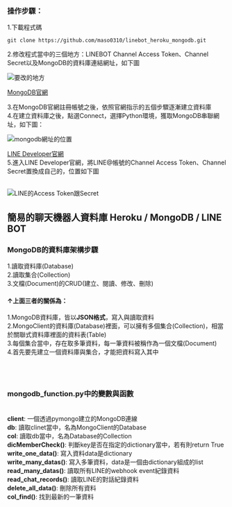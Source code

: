 
### 操作步驟：<br>

1.下載程式碼
~~~
git clone https://github.com/maso0310/linebot_heroku_mongodb.git
~~~

2.修改程式當中的三個地方：LINEBOT Channel Access Token、Channel Secret以及MongoDB的資料庫連結網址，如下圖<br>


![要改的地方](https://i.imgur.com/7auNd6C.png)

[MongoDB官網](https://www.mongodb.com/)<br>

3.在MongoDB官網註冊帳號之後，依照官網指示的五個步驟逐漸建立資料庫<br>
4.在建立資料庫之後，點選Connect，選擇Python環境，獲取MongoDB串聯網址，如下圖：<br>


![mongodb網址的位置](https://i.imgur.com/HLCk99r.png)<br>

[LINE Developer官網](https://developers.line.biz/)<br>
5.進入LINE Developer官網，將LINE@帳號的Channel Access Token、Channel Secret置換成自己的，位置如下圖<br>
<br>

![LINE的Access Token跟Secret](https://i.imgur.com/6QmQNpe.png)


## 簡易的聊天機器人資料庫 Heroku / MongoDB / LINE BOT

### MongoDB的資料庫架構步驟<br>
1.讀取資料庫(Database)<br>
2.讀取集合(Collection)<br>
3.文檔(Document)的CRUD(建立、閱讀、修改、刪除)<br>
#### **↑上面三者的關係為：**<br>

1.MongoDB資料庫，皆以**JSON格式**，寫入與讀取資料<br>
2.MongoClient的資料庫(Database)裡面，可以擁有多個集合(Collection)，相當於關聯式資料庫裡面的資料表(Table)<br>
3.每個集合當中，存在取多筆資料，每一筆資料被稱作為一個文檔(Document)<br>
4.首先要先建立一個資料庫與集合，才能把資料寫入其中<br>
<br><br><br>

### mongodb_function.py中的變數與函數<br><br>
**client**: 一個透過pymongo建立的MongoDB連線<br>
**db**: 讀取clinet當中，名為MongoClient的Database<br>
**col**: 讀取db當中，名為Database的Collection<br>
**dicMemberCheck()**: 判斷key是否在指定的dictionary當中，若有則return True<br>
**write_one_data()**: 寫入資料data是dictionary<br>
**write_many_datas()**: 寫入多筆資料，data是一個由dictionary組成的list<br>
**read_many_datas()**: 讀取所有LINE的webhook event紀錄資料<br>
**read_chat_records()**: 讀取LINE的對話紀錄資料<br>
**delete_all_data()**: 刪除所有資料<br>
**col_find()**: 找到最新的一筆資料<br>
<br><br><br>

